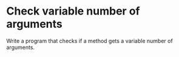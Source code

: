 # Check variable number of arguments
Write a program that checks if a method gets a variable number of arguments.
